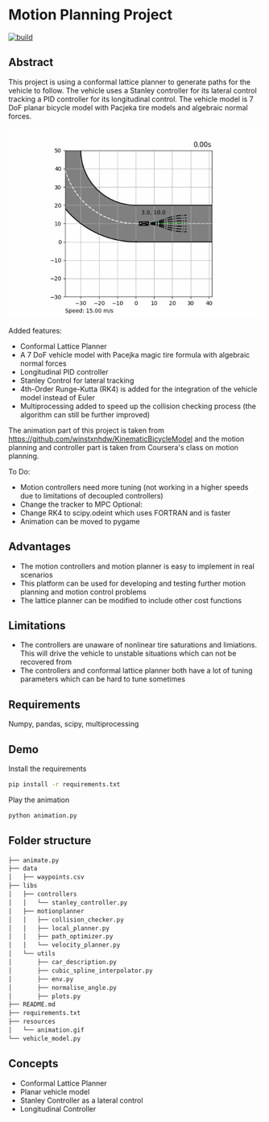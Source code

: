 # Motion Planning Project

[![build](https://github.com/earasteh/Python-Motionplanning/actions/workflows/build.yml/badge.svg?branch=main)](https://github.com/earasteh/Python-Motionplanning/actions/workflows/build.yml)


## Abstract
This project is using a conformal lattice planner to generate paths for the vehicle to follow. The vehicle uses a 
Stanley controller for its lateral control tracking a PID controller for its longitudinal control. 
The vehicle model is 7 DoF planar bicycle model with Pacjeka tire models and algebraic normal forces.

<div align="center">
	<img src="resources/animation.gif" />
</div>

Added features:
- Conformal Lattice Planner
- A 7 DoF vehicle model with Pacejka magic tire formula with algebraic normal forces
- Longitudinal PID controller
- Stanley Control for lateral tracking
- 4th-Order Runge-Kutta (RK4) is added for the integration of the vehicle model instead of Euler
- Multiprocessing added to speed up the collision checking process (the algorithm can still be further improved)

The animation part of this project is taken from https://github.com/winstxnhdw/KinematicBicycleModel 
and the motion planning and controller part is taken from Coursera's class on motion planning.

To Do:
- Motion controllers need more tuning (not working in a higher speeds due to limitations of decoupled controllers)
- Change the tracker to MPC
Optional:
- Change RK4 to scipy.odeint which uses FORTRAN and is faster
- Animation can be moved to pygame

## Advantages
- The motion controllers and motion planner is easy to implement in real scenarios
- This platform can be used for developing and testing further motion planning and motion control problems
- The lattice planner can be modified to include other cost functions
## Limitations
- The controllers are unaware of nonlinear tire saturations and limiations. This will drive the vehicle to unstable 
situations which can not be recovered from
- The controllers and conformal lattice planner both have a lot of tuning parameters which can be hard to tune sometimes


## Requirements
Numpy, pandas, scipy, multiprocessing
## Demo

Install the requirements

```bash
pip install -r requirements.txt
```

Play the animation

```bash
python animation.py
```

## Folder structure
```bash
├── animate.py
├── data
│   ├── waypoints.csv
├── libs
│   ├── controllers
│   │   └── stanley_controller.py
│   ├── motionplanner
│   │   ├── collision_checker.py
│   │   ├── local_planner.py
│   │   ├── path_optimizer.py
│   │   └── velocity_planner.py
│   └── utils
│       ├── car_description.py
│       ├── cubic_spline_interpolator.py
│       ├── env.py
│       ├── normalise_angle.py
│       ├── plots.py
├── README.md
├── requirements.txt
├── resources
│   └── animation.gif
└── vehicle_model.py
```

## Concepts
- Conformal Lattice Planner
- Planar vehicle model
- Stanley Controller as a lateral control
- Longitudinal Controller